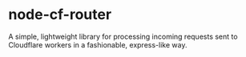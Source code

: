 # node-cf-router
A simple, lightweight library for processing incoming requests sent to Cloudflare workers in a fashionable, express-like way.
